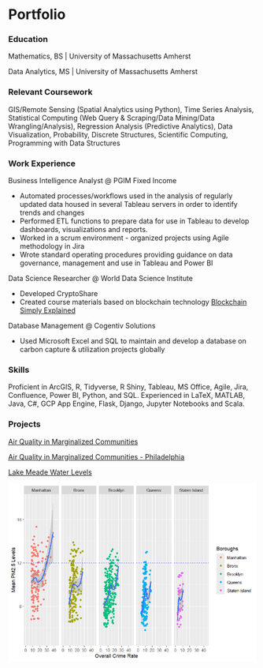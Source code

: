 # Portfolio

### Education

Mathematics, BS | University of Massachusetts Amherst

Data Analytics, MS | University of Massachusetts Amherst

### Relevant Coursework
GIS/Remote Sensing (Spatial Analytics using Python), Time Series Analysis, Statistical Computing (Web Query & Scraping/Data Mining/Data Wrangling/Analysis), Regression Analysis (Predictive Analytics), Data Visualization, Probability, Discrete Structures, Scientific Computing, Programming with Data Structures

### Work Experience
Business Intelligence Analyst @ PGIM Fixed Income
- Automated processes/workflows used in the analysis of regularly updated data housed in several Tableau servers in order to identify trends and changes
- Performed ETL functions to prepare data for use in Tableau to develop dashboards, visualizations and reports.
- Worked in a scrum environment - organized projects using Agile methodology in Jira
- Wrote standard operating procedures providing guidance on data governance, management and use in Tableau and Power BI

Data Science Researcher @ World Data Science Institute
- Developed CryptoShare
- Created course materials based on blockchain technology [Blockchain Simply Explained](https://github.com/5secondmemory/Portfolio/blob/main/Projects/Project%2020%20-%20Blockchain%20Simply%20Explained.pdf)

Database Management @ Cogentiv Solutions
- Used Microsoft Excel and SQL to maintain and develop a database on carbon capture & utilization projects globally

### Skills
Proficient in ArcGIS, R, Tidyverse, R Shiny, Tableau, MS Office, Agile, Jira, Confluence, Power BI, Python, and SQL. Experienced in LaTeX, MATLAB, Java, C#, GCP App Engine, Flask, Django, Jupyter Notebooks and Scala. 

### Projects
[Air Quality in Marginalized Communities](https://github.com/5secondmemory/Portfolio/blob/main/Projects/Air%20Quality%20in%20Marginalized%20Communities.pdf)

[Air Quality in Marginalized Communities - Philadelphia](https://github.com/5secondmemory/Portfolio/blob/main/Projects/Air%20Quality%20in%20Marginalized%20Communities%20-%20Philadelphia%20edition.pdf)

[Lake Meade Water Levels](https://github.com/5secondmemory/Portfolio/blob/main/Projects/GIS%20Poster.pdf)

<img src="Images/PM2.5 and Crime Rate.png" class="img-responsive" alt="">
